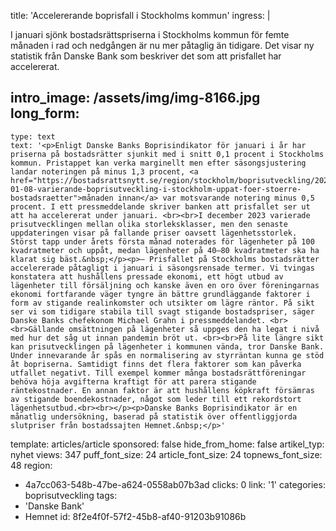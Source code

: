 title: 'Accelererande boprisfall i Stockholms kommun'
ingress: |
  <p>I januari sjönk bostadsrättspriserna i Stockholms kommun för femte månaden i rad och nedgången är nu mer påtaglig än tidigare. Det visar ny statistik från Danske Bank som beskriver det som att prisfallet har accelererat.
  </p>
  
intro_image: /assets/img/img-8166.jpg
long_form:
  -
    type: text
    text: '<p>Enligt Danske Banks Boprisindikator för januari i år har priserna på bostadsrätter sjunkit med i snitt 0,1 procent i Stockholms kommun. Pristappet kan verka marginellt men efter säsongsjustering landar noteringen på minus 1,3 procent, <a href="https://bostadsrattsnytt.se/region/stockholm/boprisutveckling/2024-01-08-varierande-boprisutveckling-i-stockholm-uppat-foer-stoerre-bostadsraetter">månaden innan</a> var motsvarande notering minus 0,5 procent. I ett pressmeddelande skriver banken att prisfallet ser ut att ha accelererat under januari. <br><br>I december 2023 varierade prisutvecklingen mellan olika storleksklasser, men den senaste uppdateringen visar på fallande priser oavsett lägenhetsstorlek. Störst tapp under årets första månad noterades för lägenheter på 100 kvadratmeter och uppåt, medan lägenheter på 40–80 kvadratmeter ska ha klarat sig bäst.&nbsp;</p><p>– Prisfallet på Stockholms bostadsrätter accelererade påtagligt i januari i säsongsrensade termer. Vi tvingas konstatera att hushållens pressade ekonomi, ett högt utbud av lägenheter till försäljning och kanske även en oro över föreningarnas ekonomi fortfarande väger tyngre än bättre grundläggande faktorer i form av stigande realinkomster och utsikter om lägre räntor. På sikt ser vi som tidigare stabila till svagt stigande bostadspriser, säger Danske Banks chefekonom Michael Grahn i pressmeddelandet. <br><br>Gällande omsättningen på lägenheter så uppges den ha legat i nivå med hur det såg ut innan pandemin bröt ut. <br><br>På lite längre sikt kan prisutvecklingen på lägenheter i kommunen vända, tror Danske Bank. Under innevarande år spås en normalisering av styrräntan kunna ge stöd åt bopriserna. Samtidigt finns det flera faktorer som kan påverka utfallet negativt. Till exempel kommer många bostadsrättföreningar behöva höja avgifterna kraftigt för att parera stigande räntekostnader. En annan faktor är att hushållens köpkraft försämras av stigande boendekostnader, något som leder till ett rekordstort lägenhetsutbud.<br><br></p><p>Danske Banks Boprisindikator är en månatlig undersökning, baserad på statistik över offentliggjorda slutpriser från bostadssajten Hemnet.&nbsp;</p>'
template: articles/article
sponsored: false
hide_from_home: false
artikel_typ: nyhet
views: 347
puff_font_size: 24
article_font_size: 24
topnews_font_size: 48
region:
  - 4a7cc063-548b-47be-a624-0558ab07b3ad
clicks: 0
link: '1'
categories: boprisutveckling
tags:
  - 'Danske Bank'
  - Hemnet
id: 8f2e4f0f-57f2-45b8-af40-91203b91086b

